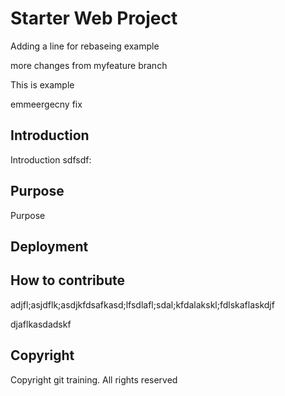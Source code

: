 # Starter Web Project

Adding a line for rebaseing example

more changes from myfeature branch

This is example

emmeergecny fix

## Introduction

Introduction
sdfsdf:
## Purpose

Purpose

## Deployment

## How to contribute


adjfl;asjdflk;asdjkfdsafkasd;lfsdlafl;sdal;kfdalakskl;fdlskaflaskdjf

djaflkasdadskf

## Copyright

Copyright git training. All rights reserved